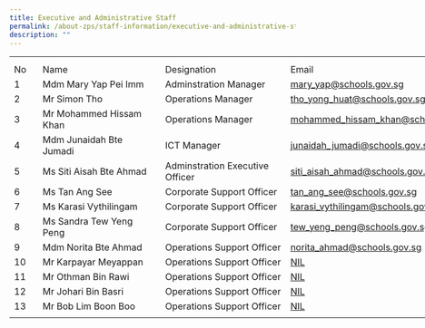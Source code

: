 ```yaml
---
title: Executive and Administrative Staff
permalink: /about-zps/staff-information/executive-and-administrative-staff/
description: ""
---
```

<table style="border-collapse:
 collapse;width:620pt" width="825" cellspacing="0" cellpadding="0" border="0"><colgroup><col style="mso-width-source:userset;mso-width-alt:1462;width:30pt" width="40"> <col style="mso-width-source:userset;mso-width-alt:9142;
 width:188pt" span="2" width="250"> <col style="mso-width-source:userset;mso-width-alt:10422;width:214pt" width="285"></colgroup><tbody><tr style="mso-height-source:userset;height:7.5pt" height="10"><td style="height:7.5pt;width:30pt" width="40" class="xl66" height="10"><a name="RANGE!B4:E19"></a></td><td style="width:188pt" width="250" class="xl67"></td><td style="width:188pt" width="250" class="xl67"></td><td style="width:214pt" width="285" class="xl67"></td></tr><tr style="height:15.0pt" height="20"><td style="height:15.0pt" class="xl68" height="20">No</td><td style="border-left:none" class="xl69">Name</td><td style="border-left:none" class="xl69">Designation</td><td style="border-left:none" class="xl68">Email<span style="mso-spacerun:yes">&nbsp;</span></td></tr><tr style="height:15.0pt" height="20"><td style="height:15.0pt;border-top:none" class="xl68" height="20">1</td><td style="border-top:none;border-left:none" class="xl69">Mdm Mary Yap Pei Imm<span style="mso-spacerun:yes">&nbsp;</span></td><td style="border-top:none;border-left:none" class="xl69">Adminstration Manager</td><td style="border-top:none;border-left:none" class="xl70"><a href="mailto:mary_yap@schools.gov.sg">mary_yap@schools.gov.sg</a></td></tr><tr style="height:15.0pt" height="20"><td style="height:15.0pt;border-top:none" class="xl68" height="20">2</td><td style="border-top:none;border-left:none;width:188pt" width="250" class="xl71">Mr Simon Tho</td><td style="border-top:none;border-left:none" class="xl69">Operations Manager</td><td style="border-top:none;border-left:none" class="xl70"><a href="mailto:tho_yong_huat@schools.gov.sg">tho_yong_huat@schools.gov.sg</a></td></tr><tr style="height:15.0pt" height="20"><td style="height:15.0pt;border-top:none" class="xl68" height="20">3</td><td style="border-top:none;border-left:none" class="xl69">Mr Mohammed Hissam Khan<span style="mso-spacerun:yes">&nbsp;</span></td><td style="border-top:none;border-left:none" class="xl69">Operations Manager</td><td style="border-top:none;border-left:none" class="xl70"><a href="mailto:mohammed_hissam_khan@schools.gov.sg">mohammed_hissam_khan@schools.gov.sg</a></td></tr><tr style="height:15.0pt" height="20"><td style="height:15.0pt;border-top:none" class="xl68" height="20">4</td><td style="border-top:none;border-left:none" class="xl69">Mdm Junaidah Bte Jumadi<span style="mso-spacerun:yes">&nbsp;</span></td><td style="border-top:none;border-left:none" class="xl69">ICT Manager</td><td style="border-top:none;border-left:none" class="xl70"><a href="mailto:junaidah_jumadi@schools.gov.sg">junaidah_jumadi@schools.gov.sg</a></td></tr><tr style="height:15.0pt" height="20"><td style="height:15.0pt;border-top:none" class="xl68" height="20">5</td><td style="border-top:none;border-left:none" class="xl69">Ms Siti Aisah Bte Ahmad<span style="mso-spacerun:yes">&nbsp;</span></td><td style="border-top:none;border-left:none" class="xl69">Adminstration Executive Officer</td><td style="border-top:none;border-left:none" class="xl70"><a href="mailto:siti_aisah_ahmad@moe.edu.sg">siti_aisah_ahmad@schools.gov.sg</a></td></tr><tr style="height:15.0pt" height="20"><td style="height:15.0pt;border-top:none" class="xl68" height="20">6</td><td style="border-top:none;border-left:none" class="xl69">Ms Tan Ang See</td><td style="border-top:none;border-left:none" class="xl69">Corporate Support Officer</td><td style="border-top:none;border-left:none" class="xl70"><a href="mailto:tan_ang_see@schools.gov.sg">tan_ang_see@schools.gov.sg</a></td></tr><tr style="height:15.0pt" height="20"><td style="height:15.0pt;border-top:none" class="xl68" height="20">7</td><td style="border-top:none;border-left:none" class="xl69">Ms Karasi Vythilingam</td><td style="border-top:none;border-left:none" class="xl69">Corporate Support Officer</td><td style="border-top:none;border-left:none" class="xl70"><a href="mailto:karasi_vythilingam@schools.gov.sg">karasi_vythilingam@schools.gov.sg</a></td></tr><tr style="height:15.0pt" height="20"><td style="height:15.0pt;border-top:none" class="xl68" height="20">8</td><td style="border-top:none;border-left:none" class="xl69">Ms Sandra Tew Yeng Peng</td><td style="border-top:none;border-left:none" class="xl69">Corporate Support Officer</td><td style="border-top:none;border-left:none" class="xl70"><a href="mailto:norita_ahmad@schools.gov.sg">tew_yeng_peng@schools.gov.sg</a></td></tr><tr style="height:15.0pt" height="20"><td style="height:15.0pt;border-top:none" class="xl68" height="20">9</td><td style="border-top:none;border-left:none" class="xl69">Mdm Norita Bte Ahmad<span style="mso-spacerun:yes">&nbsp;</span></td><td style="border-top:none;border-left:none" class="xl69">Operations Support Officer</td><td style="border-top:none;border-left:none" class="xl70"><a href="mailto:zhonghua_ps@moe.edu.sg">norita_ahmad@schools.gov.sg</a></td></tr><tr style="height:15.0pt" height="20"><td style="height:15.0pt;border-top:none" class="xl68" height="20">10</td><td style="border-top:none;border-left:none" class="xl69">Mr Karpayar Meyappan</td><td style="border-top:none;border-left:none" class="xl69">Operations Support Officer</td><td style="border-top:none;border-left:none" class="xl70"><a href="mailto:zhonghua_ps@moe.edu.sg">NIL</a></td></tr><tr style="height:15.0pt" height="20"><td style="height:15.0pt;border-top:none" class="xl68" height="20">11</td><td style="border-top:none;border-left:none" class="xl69">Mr Othman Bin Rawi<span style="mso-spacerun:yes">&nbsp;</span></td><td style="border-top:none;border-left:none" class="xl69">Operations Support Officer</td><td style="border-top:none;border-left:none" class="xl70"><a href="mailto:zhonghua_ps@moe.edu.sg">NIL</a></td></tr><tr style="height:15.0pt" height="20"><td style="height:15.0pt;border-top:none" class="xl68" height="20">12</td><td style="border-top:none;border-left:none" class="xl69">Mr Johari Bin Basri<span style="mso-spacerun:yes">&nbsp;</span></td><td style="border-top:none;border-left:none" class="xl69">Operations Support Officer</td><td style="border-top:none;border-left:none" class="xl70"><a href="mailto:zhonghua_ps@moe.edu.sg">NIL</a></td></tr><tr style="height:15.0pt" height="20"><td style="height:15.0pt;border-top:none" class="xl68" height="20">13</td><td style="border-top:none;border-left:none" class="xl69">Mr Bob Lim Boon Boo<span style="mso-spacerun:yes">&nbsp;</span></td><td style="border-top:none;border-left:none" class="xl69">Operations Support Officer</td><td style="border-top:none;border-left:none" class="xl70"><a href="mailto:zhonghua_ps@moe.edu.sg">NIL</a></td></tr><tr style="mso-height-source:userset;height:5.25pt" height="7"><td style="height:5.25pt" class="xl66" height="7"></td><td class="xl67"></td><td class="xl67"></td><td class="xl67"></td></tr></tbody></table>